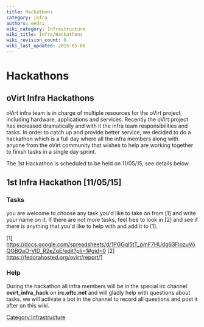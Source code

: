 ```yaml
---
title: Hackathons
category: infra
authors: eedri
wiki_category: Infrastructure
wiki_title: Infra/Hackathons
wiki_revision_count: 8
wiki_last_updated: 2015-05-06
---
```


# Hackathons

## oVirt Infra Hackathons

oVirt infra team is in charge of multiple resources for the oVirt project, including hardware, applications and services. Recently the oVirt project has increased dramatically and with it the infra team responsibilities and tasks. In order to catch up and provide better service, we decided to do a hackathon which is a full day where all the infra members along with anyone from the oVirt community that wishes to help are working together to finish tasks in a single day sprint.

The 1st Hackathon is scheduled to be held on 11/05/15, see details below.

## 1st Infra Hackathon [11/05/15]

### Tasks

you are welcome to choose any task you'd like to take on from [1] and write your name on it. If there are not more tasks, feel free to look in [2] and see if there is anything that you'd like to help with and add it to [1].

[1] <https://docs.google.com/spreadsheets/d/1PGGqI5tT_pmF7HUdg63FlozuVoQOBQaO-VID_R2eZqE/edit?pli=1#gid=0>
[2] <https://fedorahosted.org/ovirt/report/1>

### Help

During the hackathon all infra members will be in the special irc channel: **ovirt_infra_hack** on **irc.oftc.net** and will gladly help with questions about tasks. we will activate a bot in the channel to record all questions and post it after on this wiki.

<Category:Infrastructure>
